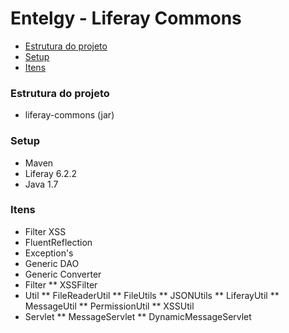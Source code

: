 # Entelgy - Liferay Commons

* [Estrutura do projeto](#estrutura-do-projeto)
* [Setup](#setup)
* [Itens](#itens)

### Estrutura do projeto

* liferay-commons (jar)

### Setup

* Maven
* Liferay 6.2.2
* Java 1.7

### Itens

* Filter XSS
* FluentReflection
* Exception's
* Generic DAO
* Generic Converter
* Filter
** XSSFilter
* Util
** FileReaderUtil
** FileUtils
** JSONUtils
** LiferayUtil
** MessageUtil
** PermissionUtil
** XSSUtil
* Servlet
** MessageServlet
** DynamicMessageServlet
